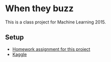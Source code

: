 # When they buzz
This is a class project for Machine Learning 2015.

## Setup
* [Homework assignment for this project](https://github.com/ezubaric/ml-hw/blob/master/project/assign.md)
* [Kaggle](https://inclass.kaggle.com/c/when-they-buzz2/)
